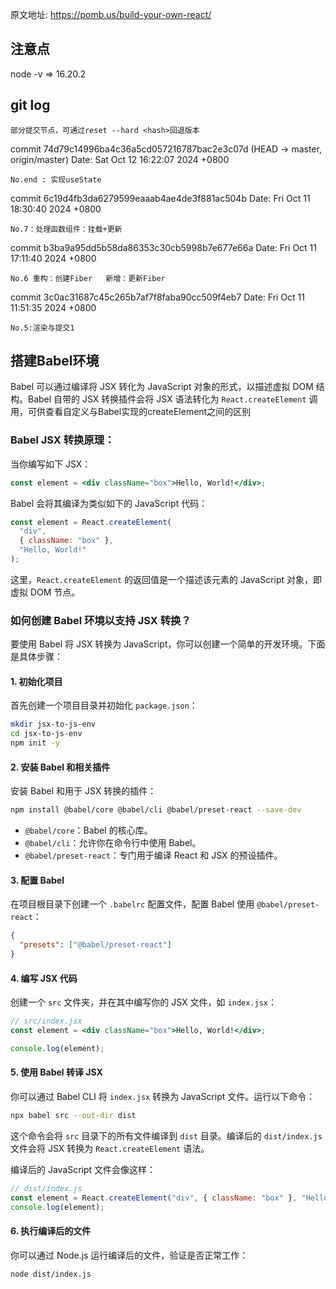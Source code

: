 原文地址: https://pomb.us/build-your-own-react/

## 注意点
  node -v      =>    16.20.2

## git log
```
部分提交节点，可通过reset --hard <hash>回退版本
```
commit 74d79c14996ba4c36a5cd057216787bac2e3c07d (HEAD -> master, origin/master)
Date:   Sat Oct 12 16:22:07 2024 +0800

    No.end : 实现useState

commit 6c19d4fb3da6279599eaaab4ae4de3f881ac504b
Date:   Fri Oct 11 18:30:40 2024 +0800

    No.7：处理函数组件：挂载+更新

commit b3ba9a95dd5b58da86353c30cb5998b7e677e66a
Date:   Fri Oct 11 17:11:40 2024 +0800

    No.6 重构：创建Fiber   新增：更新Fiber

commit 3c0ac31687c45c265b7af7f8faba90cc509f4eb7
Date:   Fri Oct 11 11:51:35 2024 +0800

    No.5:渲染与提交1

    
## 搭建Babel环境

  Babel 可以通过编译将 JSX 转化为 JavaScript 对象的形式，以描述虚拟 DOM 结构。Babel 自带的 JSX 转换插件会将 JSX 语法转化为 `React.createElement` 调用，可供查看自定义与Babel实现的createElement之间的区别

### Babel JSX 转换原理：

当你编写如下 JSX：

```jsx
const element = <div className="box">Hello, World!</div>;
```

Babel 会将其编译为类似如下的 JavaScript 代码：

```js
const element = React.createElement(
  "div",
  { className: "box" },
  "Hello, World!"
);
```

这里，`React.createElement` 的返回值是一个描述该元素的 JavaScript 对象，即虚拟 DOM 节点。

### 如何创建 Babel 环境以支持 JSX 转换？

要使用 Babel 将 JSX 转换为 JavaScript，你可以创建一个简单的开发环境。下面是具体步骤：

#### 1. 初始化项目

首先创建一个项目目录并初始化 `package.json`：

```bash
mkdir jsx-to-js-env
cd jsx-to-js-env
npm init -y
```

#### 2. 安装 Babel 和相关插件

安装 Babel 和用于 JSX 转换的插件：

```bash
npm install @babel/core @babel/cli @babel/preset-react --save-dev
```

- `@babel/core`：Babel 的核心库。
- `@babel/cli`：允许你在命令行中使用 Babel。
- `@babel/preset-react`：专门用于编译 React 和 JSX 的预设插件。

#### 3. 配置 Babel

在项目根目录下创建一个 `.babelrc` 配置文件，配置 Babel 使用 `@babel/preset-react`：

```json
{
  "presets": ["@babel/preset-react"]
}
```

#### 4. 编写 JSX 代码

创建一个 `src` 文件夹，并在其中编写你的 JSX 文件，如 `index.jsx`：

```jsx
// src/index.jsx
const element = <div className="box">Hello, World!</div>;

console.log(element);
```

#### 5. 使用 Babel 转译 JSX

你可以通过 Babel CLI 将 `index.jsx` 转换为 JavaScript 文件。运行以下命令：

```bash
npx babel src --out-dir dist
```

这个命令会将 `src` 目录下的所有文件编译到 `dist` 目录。编译后的 `dist/index.js` 文件会将 JSX 转换为 `React.createElement` 语法。

编译后的 JavaScript 文件会像这样：

```js
// dist/index.js
const element = React.createElement("div", { className: "box" }, "Hello, World!");
console.log(element);
```

#### 6. 执行编译后的文件

你可以通过 Node.js 运行编译后的文件，验证是否正常工作：

```bash
node dist/index.js
```

### 
